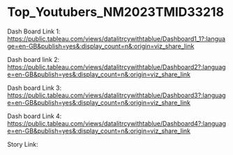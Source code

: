 # Top_Youtubers_NM2023TMID33218

Dash Board Link 1: https://public.tableau.com/views/datalitrcywithtablue/Dashboard1_1?:language=en-GB&publish=yes&:display_count=n&:origin=viz_share_link

Dash board link 2: https://public.tableau.com/views/datalitrcywithtablue/Dashboard2?:language=en-GB&publish=yes&:display_count=n&:origin=viz_share_link

Dash board Link 3: https://public.tableau.com/views/datalitrcywithtablue/Dashboard3?:language=en-GB&publish=yes&:display_count=n&:origin=viz_share_link

Dash board Link 4: https://public.tableau.com/views/datalitrcywithtablue/Dashboard4?:language=en-GB&publish=yes&:display_count=n&:origin=viz_share_link

Story Link: 
